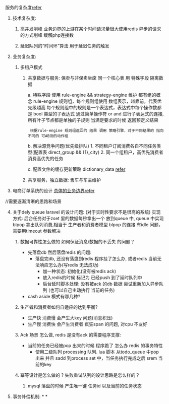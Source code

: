 服务的复杂度[refer](https://mp.weixin.qq.com/s/ThfwPwLnpo1PUpFcByMiJA)
    
1. 技术复杂度:
    1. 高并发削峰
        业务边界的上游在某个时间请求量很大使用redis 异步的请求的方式削峰 缓解php连接数
        
    2. 延迟队列的“时间环”算法 
        用于延迟任务的触发 
    
2. 业务复杂度:
    1. 多租户模式
        1. 共享数据与服务: 保卖与非保卖坐席 同一个核心表 用 特殊字段 隔离数据
        
            a. 特殊字段 使用 rule-engine && strategy-engine 维护
                都有组的概念
                rule-engine 规则组，每个规则组使用 数组表示，越靠前，代表优先级越高
                    每个规则组中的规则是一个表达式，表达式中每个操作数都是 bool 类型的子表达式 通过简单操作符 or and 进行子表达式的连接,所有叶子节点都是单独的子规则
                    当满足要求的时候 返回预定义结果
            
                根据rule-engine 规则组返回的 结果 调用 策略引擎，对于不同结果的 指向不同的 可AB测的动作组
            
            b. 解决源竞争问题(优先级排队) 
                1. 不同租户订阅消费各自不同任务类型(配置表 direct_group && {1}_city)
                2. 同一个组租户，高优先消费者消费高优先的任务
            
            c. 配置文件的缓存更新策略 dictionary_data [refer](https://mp.weixin.qq.com/s/c6TZdfLfpPWXmEdTkGO97g)         
                
                
        2. 共享服务，独立数据: 售车与车主维护

3. 电商订单系统的设计 
    [总体的业务边界refer](https://mp.weixin.qq.com/s/-3YYS5t8cYvO5mE7BSxh0A)


//需要逐渐清晰的思路和场景

4. 关于dely queue laravel 的设计问题: (对于实时性要求不是很高的系统)
    实现方式: 后台任务对于zset 里的数据每秒拿出一个 放到queue 中,
    queue 中实现blpop 拿出队列消费,相当于 生产者和消费者模型 blpop 的连接 有idle 问题，需要用timeout 参数解决 
    1. 数据可靠性怎么做的 如何保证消息/数据的不丢失 的问题？
        * 先落盘db 然后落盘redis 的问题:
            * 落盘完db, 还没有落盘到redis 程序挂了怎么办, 或者redis 当前无法响应怎么办(写redis 无法成功)
                * 加一种状态: 初始化(没有被redis ack)
                * 放入redis的时候 标记为 已经push 到了延时队列中
                * 后台延时脚本处理: 没有被ack 的db 数据 尝试重新加入异步队列 (也可以自己主动执行 当前的任务)
        * cash aside 模式有哪几种?
    2. 生产者和消费者如何自适应的达到平衡?
        * 生产快 消费慢 会产生大key 问题(消息积压)
        * 生产慢 消费快 会产生消费者 疯狂span 的问题, 对cpu 不友好
    3. Ack 场景 怎么做, redis 是没有ack 的需要程序支撑:
        * 当前的任务已经被pop 出来的时候 程序跪了 怎么办  redis 的事务特性
            * 使用二级队列 processing 队列. lua 脚本 从todo_queue 中pop 出来 并且 sadd 到process set 中，当任务执行完成之后 srem 当前的key
            
    4. 幂等设计是怎么做的 ? 失败重试队列的设计思路是怎么样的？         
        1. mysql 落盘的时候 产生唯一键 任务id 以及当前的任务状态

5. 事务补偿机制:
    * 
    * 